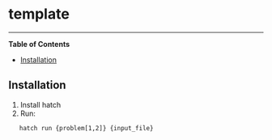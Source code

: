 # template

---

**Table of Contents**

- [Installation](#installation)

## Installation

1. Install hatch
2. Run:

```console
   hatch run {problem[1,2]} {input_file}
```
